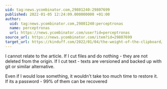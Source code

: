 ```yaml
---
uid: tag:news.ycombinator.com,29801240:29807699
published: 2022-01-05 12:24:09.000000000 +01:00
author:
  uid: tag:news.ycombinator.com,29801240:perceptronas
  name: perceptronas
  url: https://news.ycombinator.com/user?id=perceptronas
source_url: https://news.ycombinator.com/item?id=29807699
target_url: https://kinduff.com/2022/01/04/the-weight-of-the-clipboard/
---
```


I cannot relate to the article. If I cut files and do nothing - they are not deleted from the origin. If I cut text - texts are versioned and backed up with git or similar alternative.

Even if I would lose something, it wouldn't take too much time to restore it. If its a password - 99% of them can be recovered